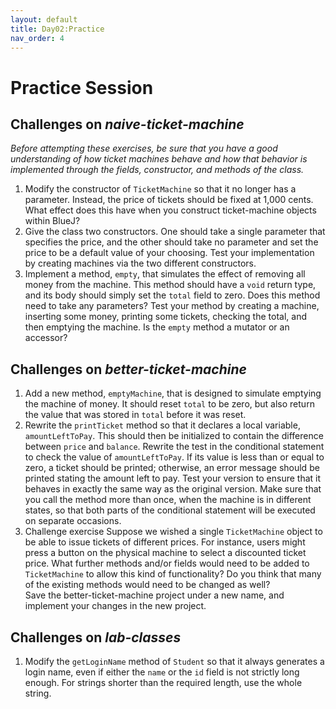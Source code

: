 ```yaml
---
layout: default
title: Day02:Practice
nav_order: 4
---
```


# Practice Session

## Challenges on *naive-ticket-machine*

*Before attempting these exercises, be sure that you have a good understanding of how ticket machines behave and how that behavior is implemented through the fields, constructor, and methods of the class.*

1. Modify the constructor of `TicketMachine` so that it no longer has a parameter. Instead, the price of tickets should be fixed at 1,000 cents. What effect does this have when you construct ticket-machine objects within BlueJ?
2. Give the class two constructors. One should take a single parameter that specifies the price, and the other should take no parameter and set the price to be a default value of your choosing. Test your implementation by creating machines via the two different constructors.
3. Implement a method, `empty`, that simulates the effect of removing all money from the machine. This method should have a `void` return type, and its body should simply set the `total` field to zero. Does this method need to take any parameters? Test your method by creating a machine, inserting some money, printing some tickets, checking the total, and then emptying the machine. Is the `empty` method a mutator or an accessor?

## Challenges on *better-ticket-machine*

1. Add a new method, `emptyMachine`, that is designed to simulate emptying the machine of money. It should reset `total` to be zero, but also return the value that was stored in `total` before it was reset.
2. Rewrite the `printTicket` method so that it declares a local variable, `amountLeftToPay`. This should then be initialized to contain the difference between `price` and `balance`. Rewrite the test in the conditional statement to check the value of `amountLeftToPay`. If its value is less than or equal to zero, a ticket should be printed; otherwise, an error message should be printed stating the amount left to pay. Test your version to ensure that it behaves in exactly the same way as the original version. Make sure that you call the method more than once, when the machine is in different states, so that both parts of the conditional statement will be executed on separate occasions.
3. Challenge exercise Suppose we wished a single `TicketMachine` object to be able to issue tickets of different prices. For instance, users might press a button on the physical machine to select a discounted ticket price. What further methods and/or fields would need to be added to `TicketMachine` to allow this kind of functionality? Do you think that many of the existing methods would need to be changed as well?  
   Save the better-ticket-machine project under a new name, and implement your changes in the new project.

## Challenges on *lab-classes*

1. Modify the `getLoginName` method of `Student` so that it always generates a login name, even if either the `name` or the `id` field is not strictly long enough. For strings shorter than the required length, use the whole string.